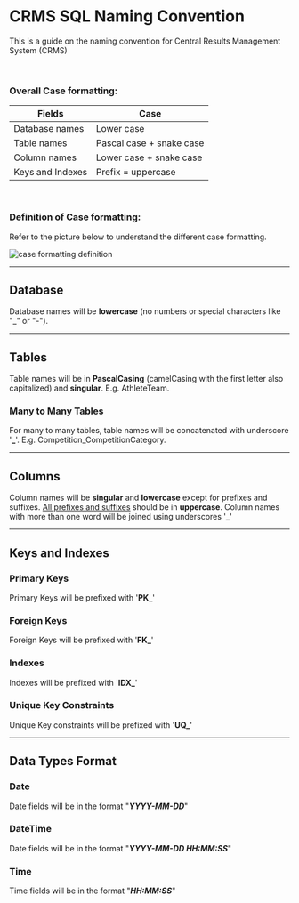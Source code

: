 # CRMS SQL Naming Convention
This is a guide on the naming convention for Central Results Management System (CRMS)

<br/>

### Overall Case formatting:
<table>
    <thead>
        <tr>
            <th>Fields</th>
            <th>Case
        </tr>
    </thead>
    <tbody>
        <tr>
            <td>Database names</td>
            <td>Lower case</td>
        </tr>
        <tr>
            <td>Table names</td>
            <td>Pascal case + snake case</td>
        </tr>
        <tr>
            <td>Column names</td>
            <td>Lower case + snake case</td>
        </tr>
        <tr>
            <td>Keys and Indexes</td>
            <td>Prefix = uppercase</td>
        </tr>
    </tbody>
</table>

<br/>

### Definition of Case formatting:

Refer to the picture below to understand the different case formatting.

![case formatting definition](camel-case-snake-case-pascal-case.png "Case Formatting Definition")

<hr>

## Database
Database names will be **lowercase** (no numbers or special characters like "_" or "-").

<hr>

## Tables
Table names will be in **PascalCasing** (camelCasing with the first letter also capitalized) and **singular**. E.g. AthleteTeam.

### Many to Many Tables
For many to many tables, table names will be concatenated with underscore '**_**'. E.g. Competition_CompetitionCategory.

<hr>

## Columns
Column names will be **singular** and **lowercase** except for prefixes and suffixes. <u>All prefixes and suffixes</u> should be in **uppercase**. Column names with more than one word will be joined using underscores '**_**'

<hr>

## Keys and Indexes

### Primary Keys
Primary Keys will be prefixed with '**PK_**'

### Foreign Keys
Foreign Keys will be prefixed with '**FK_**'

### Indexes
Indexes will be prefixed with '**IDX_**'

### Unique Key Constraints
Unique Key constraints will be prefixed with '**UQ_**'

<hr>

## Data Types Format

### Date
Date fields will be in the format "**<i>YYYY-MM-DD</i>**"

### DateTime
Date fields will be in the format "**<i>YYYY-MM-DD HH:MM:SS</i>**"

### Time
Time fields will be in the format "**<i>HH:MM:SS</i>**"